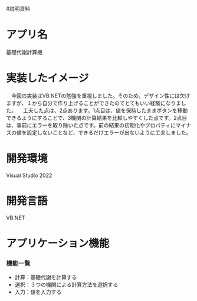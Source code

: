 #説明資料

# アプリ名
基礎代謝計算機

# 実装したイメージ
　今回の実装はVB.NETの勉強を重視しました。そのため。デザイン性には欠けますが、１から自分で作り上げることができたのでとてもいい経験になりました。
　工夫した点は、2点あります。1点目は、値を保持したままボタンを移動できるようにすることで、3機関の計算結果を比較しやすくした点です。2点目は、事前にエラーを取り除いた点です。前の結果の初期化やプロパティにマイナスの値を設定しないことなど、できるだけエラーが出ないように工夫しました。

# 開発環境
Visual Studio 2022

# 開発言語
VB.NET

# アプリケーション機能

### 機能一覧
- 計算：基礎代謝を計算する
- 選択：３つの機関による計算方法を選択する
- 入力：値を入力する

